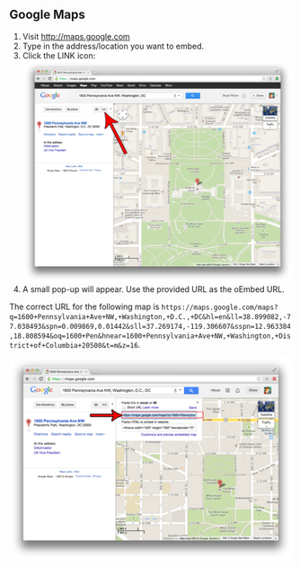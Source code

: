 ## Google Maps

1. Visit http://maps.google.com
2. Type in the address/location you want to embed.
3. Click the LINK icon:  
![Google Maps 1](images/google-maps1.png)
4. A small pop-up will appear. Use the provided URL as the oEmbed URL.

The correct URL for the following map is `https://maps.google.com/maps?q=1600+Pennsylvania+Ave+NW,+Washington,+D.C.,+DC&hl=en&ll=38.899082,-77.038493&spn=0.009869,0.01442&sll=37.269174,-119.306607&sspn=12.963384,18.808594&oq=1600+Pen&hnear=1600+Pennsylvania+Ave+NW,+Washington,+District+of+Columbia+20500&t=m&z=16`.

![Google Maps 2](images/google-maps2.png)
